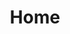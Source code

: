 ---
title: Home
en:
  sections:
    - type: hero_section
      title: Welcome to the Engineering Students Society
      subtitle: >-
        The Engineering Students' Society is an organization run by students, for students. Our aim is to provide you, a uOttawa engineering student, with services, fun events, and much more! Want to know more? Click below for more information!
      actions:
        - label: Learn More
          url: /about/who-are-we
          style: primary
        - label: Get Involved
          url: /about/join-our-team
          style: secondary
      align: left
      image: images/site-drawing.svg
      image_alt: SITE Building Drawing
      image_position: right
      has_background: true
      background:
        background_color: white

    - type: banner_section
      slides:
        #- src/data/banner-slides/slide-1.yaml
        - src/data/banner-slides/slide-2.yaml
        - src/data/banner-slides/slide-3.yaml
        - src/data/banner-slides/slide-4.yaml

    - type: page_map_section
      title: Quick Access
      cards:
        - title: Important Documents
          description: >-
            Want to know more about the ESS’ constitution? Curious about our internal operations? Click here to access all the ESS’ most important documents!
          icon: documents_icon
          link: /resources/important-documents
  
        - title: Resources
          description: >-
            As a member, you have access to all of ESS’ resources. From accessibility to scholarships, we want to do what we can to help you out. Click here for more information.
          icon: resources_icon
          link: /resources
          
        - title: Services
          description: >-
            Need to rent a locker? Want to buy some cool ESS merch? Click here to learn about the services available to you as an ESS member!
          icon: services_icon
          link: /services

fr:
  sections:
    - type: hero_section
      title: Bienvenue à l'association des étudiants en génie
      subtitle: >-
        L’Association des étudiants en génie est une organisation dirigée par des étudiants, pour des étudiants. Notre objectif est de vous offrir, en tant qu'étudiant en génie de l'Université d'Ottawa, des services, des événements amusants et bien plus encore! Vous voulez en savoir plus? Cliquez ci-dessous pour plus d'informations!
      actions:
        - label: Apprendre plus
          url: /about/who-are-we
          style: primary
        - label: Impliquez-vous
          url: /about/join-our-team
          style: secondary
      align: left
      image: images/site-drawing.svg
      image_alt: SITE Building Drawing
      image_position: right
      has_background: true
      background:
        background_color: white
        
    - type: banner_section
      slides:
        # - src/data/banner-slides/slide-1.yaml
        - src/data/banner-slides/slide-2.yaml
        - src/data/banner-slides/slide-3.yaml
        - src/data/banner-slides/slide-4.yaml

    - type: page_map_section
      title: Accès rapide
      cards:
        - title: Document Importants
          description: >-
            Voulez-vous en savoir plus sur la constitution de l’AÉG ? Êtes-vous curieux de connaître nos opérations internes ? Cliquez ici pour accèder toutes les documents importants de l’AÉG!
          icon: documents_icon
          link: /resources/important-documents
  
        - title: Ressources
          description: >-
            Comme membre, vous avez accès à toutes les ressources de l’AÉG. De l’accessibilité au bourses, nous voulons faire ce que nous pouvons pour vous aider. Cliquez ici pour plus d’information.
          icon: resources_icon
          link: /resources
          
        - title: Services
          description: >-
            Vous avez besoin de louer un casier ? Voulez-vous acheter de la marchandise AÉG ? Cliquez ici pour en apprendre plus au sujet des services disponibles à vous comme membre de l’AÉG!
          icon: services_icon
          link: /services      
          
seo:
  title: ESS/AEG
  description: Welcome to the Engineering Student Society website
  extra:
    - name: 'og:type'
      value: website
      keyName: property
    - name: 'og:title'
      value: Welcome to uOttawa's Engineering Student Society website
      keyName: property
    - name: 'og:description'
      value: The Engineering Students' Society is an organization run by students, for students. Our aim is to provide you, a uOttawa engineering student, with services, fun events, and much more! Want to know more? Click below for more information!
      keyName: property
    - name: 'og:image'
      value: images/ess-logo.jpeg
      keyName: property
      relativeUrl: true
    - name: 'twitter:card'
      value: summary_large_image
    - name: 'twitter:title'
      value: Welcome to uOttawa's Engineering Student Society website
    - name: 'twitter:description'
      value: The Engineering Students' Society is an organization run by students, for students. Our aim is to provide you, a uOttawa engineering student, with services, fun events, and much more! Want to know more? Click below for more information!
    - name: 'twitter:image'
      value: images/ess-logo.jpeg
      relativeUrl: true

template: advanced
---